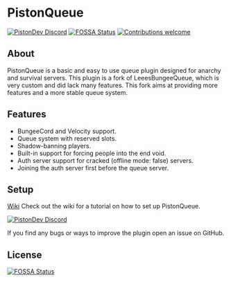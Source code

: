 # PistonQueue

[![PistonDev Discord](https://discord.com/api/guilds/739784741124833301/embed.png)](https://discord.gg/CDrcxzH)
[![FOSSA Status](https://app.fossa.com/api/projects/git%2Bgithub.com%2FAlexProgrammerDE%2FPistonQueue.svg?type=shield)](https://app.fossa.com/projects/git%2Bgithub.com%2FAlexProgrammerDE%2FPistonQueue?ref=badge_shield)
[![Contributions welcome](https://img.shields.io/badge/contributions-welcome-brightgreen)](https://github.com/AlexProgrammerDE/PistonQueue)

## About

PistonQueue is a basic and easy to use queue plugin designed for anarchy and survival servers. 
This plugin is a fork of LeeesBungeeQueue, which is very custom and did lack many features. 
This fork aims at providing more features and a more stable queue system.

## Features

* BungeeCord and Velocity support.
* Queue system with reserved slots.
* Shadow-banning players.
* Built-in support for forcing people into the end void.
* Auth server support for cracked (offline mode: false) servers. 
* Joining the auth server first before the queue server.

## Setup

[Wiki](https://github.com/AlexProgrammerDE/PistonQueue/wiki)
Check out the wiki for a tutorial on how to set up PistonQueue.

[![PistonDev Discord](https://discord.com/api/guilds/739784741124833301/widget.png?style=banner2)](https://discord.gg/CDrcxzH)

If you find any bugs or ways to improve the plugin open an issue on GitHub.

## License
[![FOSSA Status](https://app.fossa.com/api/projects/git%2Bgithub.com%2FAlexProgrammerDE%2FPistonQueue.svg?type=large)](https://app.fossa.com/projects/git%2Bgithub.com%2FAlexProgrammerDE%2FPistonQueue?ref=badge_large)